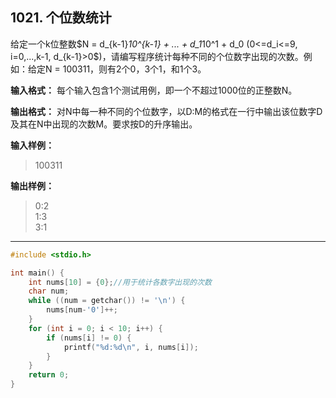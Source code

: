 ﻿## 1021. 个位数统计

给定一个k位整数$N = d_{k-1}*10^{k-1} + ... + d_1*10^1 + d_0 $($0<=d_i<=9, i=0,...,k-1, d_{k-1}>0$)，请编写程序统计每种不同的个位数字出现的次数。例如：给定N = 100311，则有2个0，3个1，和1个3。

**输入格式：**
每个输入包含1个测试用例，即一个不超过1000位的正整数N。

**输出格式：**
对N中每一种不同的个位数字，以D:M的格式在一行中输出该位数字D及其在N中出现的次数M。要求按D的升序输出。

**输入样例：**
>100311

**输出样例：**
>0:2  
1:3  
3:1

---
```c
#include <stdio.h>

int main() {
	int nums[10] = {0};//用于统计各数字出现的次数
	char num;
	while ((num = getchar()) != '\n') {
		nums[num-'0']++;
	}
	for (int i = 0; i < 10; i++) {
		if (nums[i] != 0) {
			printf("%d:%d\n", i, nums[i]);
		}
	}
	return 0;
}
```